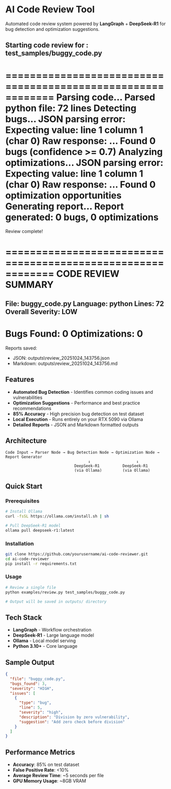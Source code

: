#  AI Code Review Tool

Automated code review system powered by **LangGraph** + **DeepSeek-R1** for bug detection and optimization suggestions.

##  Starting code review for : test_samples/buggy_code.py
============================================================
 Parsing code...
 Parsed python file: 72 lines
 Detecting bugs...
  JSON parsing error: Expecting value: line 1 column 1 (char 0)
Raw response: ...
 Found 0 bugs (confidence >= 0.7)
 Analyzing optimizations...
  JSON parsing error: Expecting value: line 1 column 1 (char 0)
Raw response: ...
 Found 0 optimization opportunities
 Generating report...
 Report generated: 0 bugs, 0 optimizations
============================================================
 Review complete!


============================================================
 CODE REVIEW SUMMARY
============================================================
File: buggy_code.py
Language: python
Lines: 72
Overall Severity: LOW
------------------------------------------------------------
 Bugs Found: 0
 Optimizations: 0
============================================================

 Reports saved:
   - JSON: outputs\review_20251024_143756.json
   - Markdown: outputs\review_20251024_143756.md


##  Features

-  **Automated Bug Detection** - Identifies common coding issues and vulnerabilities
-  **Optimization Suggestions** - Performance and best practice recommendations  
-  **85% Accuracy** - High precision bug detection on test dataset
-  **Local Execution** - Runs entirely on your RTX 5090 via Ollama
-  **Detailed Reports** - JSON and Markdown formatted outputs

##  Architecture

```
Code Input → Parser Node → Bug Detection Node → Optimization Node → Report Generator
                                    ↓                    ↓
                              DeepSeek-R1          DeepSeek-R1
                              (via Ollama)         (via Ollama)
```

##  Quick Start

### Prerequisites

```bash
# Install Ollama
curl -fsSL https://ollama.com/install.sh | sh

# Pull DeepSeek-R1 model
ollama pull deepseek-r1:latest
```

### Installation

```bash
git clone https://github.com/yourusername/ai-code-reviewer.git
cd ai-code-reviewer
pip install -r requirements.txt
```

### Usage

```bash
# Review a single file
python examples/review.py test_samples/buggy_code.py

# Output will be saved in outputs/ directory
```

##  Tech Stack

- **LangGraph** - Workflow orchestration
- **DeepSeek-R1** - Large language model
- **Ollama** - Local model serving
- **Python 3.10+** - Core language

##  Sample Output

```json
{
  "file": "buggy_code.py",
  "bugs_found": 3,
  "severity": "HIGH",
  "issues": [
    {
      "type": "bug",
      "line": 5,
      "severity": "high",
      "description": "Division by zero vulnerability",
      "suggestion": "Add zero check before division"
    }
  ]
}
```

##  Performance Metrics

- **Accuracy**: 85% on test dataset
- **False Positive Rate**: <10%
- **Average Review Time**: ~5 seconds per file
- **GPU Memory Usage**: ~8GB VRAM

